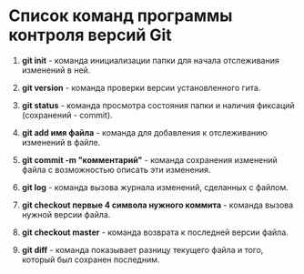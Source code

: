 # Список команд программы контроля версий Git

1. **git init** - команда инициализации папки для начала отслеживания изменений в ней.

2. **git version** - команда проверки версии установленного гита.

3. **git status** -  команда просмотра состояния папки и наличия фиксаций (сохранений - commit).

4. **git add имя файла** - команда для добавления к отслеживанию изменений в файле.

5. **git commit -m "комментарий"** - команда сохранения изменений файла с возможностью описать эти изменения.

6. **git log** - команда вызова журнала изменений, сделанных с файлом.

7. **git checkout первые 4 символа нужного коммита** - команда вызова нужной версии файла.

8. **git checkout master** - команда возврата к последней версии файла.

9. **git diff** - команда показывает разницу текущего файла и того, который был сохранен последним.